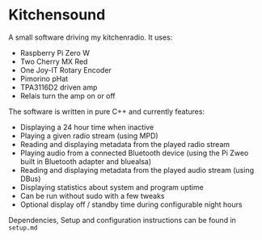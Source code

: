 # Kitchensound

A small software driving my kitchenradio. It uses:
- Raspberry Pi Zero W
- Two Cherry MX Red
- One Joy-IT Rotary Encoder
- Pimorino pHat
- TPA3116D2 driven amp
- Relais turn the amp on or off

The software is written in pure C++ and currently features:
- Displaying a 24 hour time when inactive
- Playing a given radio stream (using MPD)
- Reading and displaying metadata from the played radio stream
- Playing audio from a connected Bluetooth device (using the Pi Zweo built in Bluetooth adapter and bluealsa)
- Reading and displaying metadata from the played audio stream (using DBus)
- Displaying statistics about system and program uptime
- Can be run without sudo with a few tweaks
- Optional display off / standby time during configurable night hours

Dependencies, Setup and configuration instructions can be found in ``setup.md``